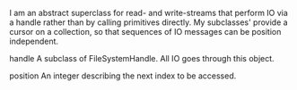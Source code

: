 I am an abstract superclass for read- and write-streams that perform IO via a handle rather than by calling primitives directly. My subclasses' provide a cursor on a collection, so that sequences of IO messages can be position independent.

handle
	A subclass of FileSystemHandle. All IO goes through this object.
	
position
	An integer describing the next index to be accessed.